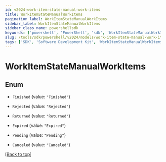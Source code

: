 ```yaml
---
id: v2024-work-item-state-manual-work-items
title: WorkItemStateManualWorkItems
pagination_label: WorkItemStateManualWorkItems
sidebar_label: WorkItemStateManualWorkItems
sidebar_class_name: powershellsdk
keywords: ['powershell', 'PowerShell', 'sdk', 'WorkItemStateManualWorkItems'] 
slug: /tools/sdk/powershell/v2024/models/work-item-state-manual-work-items
tags: ['SDK', 'Software Development Kit', 'WorkItemStateManualWorkItems']
---
```



# WorkItemStateManualWorkItems

## Enum


* `Finished` (value: `"Finished"`)

* `Rejected` (value: `"Rejected"`)

* `Returned` (value: `"Returned"`)

* `Expired` (value: `"Expired"`)

* `Pending` (value: `"Pending"`)

* `Canceled` (value: `"Canceled"`)


[[Back to top]](#) 

